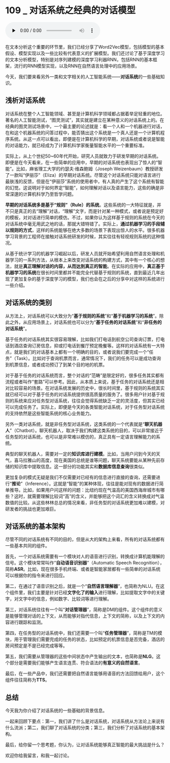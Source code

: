 # 109 _ 对话系统之经典的对话模型

<audio id="audio" title="109 | 对话系统之经典的对话模型" controls="" preload="none"><source id="mp3" src="https://static001.geekbang.org/resource/audio/5e/20/5edb738406be8317e08cb57b740a0820.mp3"></audio>

在文本分析这个重要的环节里，我们已经分享了Word2Vec模型，包括模型的基本假设、模型实现以及一些比较有代表意义的扩展模型。我们还讨论了基于深度学习的文本分析模型，特别是对序列建模的深度学习利器RNN，包括RNN的基本框架，流行的RNN模型实现，以及RNN在自然语言处理中的应用场景。

今天，我们要来看另外一类和文字相关的人工智能系统——**对话系统**的一些基础知识。

## 浅析对话系统

对话系统在整个人工智能领域、甚至是计算机科学领域都占据着举足轻重的地位。著名的人工智能测试，“图灵测试”，其实就是建立在某种意义的对话系统上的。在经典的图灵测试场景中，一个最主要的论述就是：看一个人和一个机器进行对话，在和这个机器系统的问答过程中，能否猜出这个系统是一个真人还是一个计算机程序系统。从这一点可以看出，即便是在计算机科学的早期，对话系统或者说是智能的对话能力，就已经成为了计算机科学家衡量智能水平的一个重要标准。

实际上，从上个世纪50~60年代开始，研究人员就致力于研发早期的对话系统。即便是在今天看来，在一些简单的应用中，早期的对话系统也表现出了惊人的“智能”。比如，麻省理工大学的约瑟夫·维森鲍姆（Joseph Weizenbaum）教授研发了一款叫“伊丽莎”（Eliza）的早期对话系统。尽管这个对话系统只能对语言进行最肤浅的反馈，但是在“伊丽莎”系统的使用者中，有人真的产生了这个系统有智能的幻觉。这说明对于如何界定“智能”，如何理解对话以及语言能力，这些的确是非常深邃的计算机科学乃至哲学问题。

**早期的对话系统多是基于“规则”（Rule）的系统**。这些系统的一大特征就是，并不只是真正的去“理解”对话，“理解”文字，而是针对某一种模式，或者说是预定好的模板，对对话进行简单的模仿。不过，如果你认为这样基于规则的系统在今天的对话系统中毫无用武之地的话，那就大错特错了。实际上，**通过机器学习的手段辅以规则的方式**，这样的系统能够在绝大多数的场景下表现出惊人的水平。很多机器学习背景的工程师在接触对话系统研发的时候，其实往往有轻视规则系统的这种情况。

从基于统计学习的机器学习崛起以后，研发人员就开始希望利用自然语言处理和机器学习的一系列方法，从根本上来改变对话系统的构建方式，其中有一个核心的想法，就是**真正理解对话的内容，从而达到真正的智能**。在实际的应用中，**真正基于机器学习的系统**在很长时间里都并不能完全代替基于规则的系统，直到最近几年出现了更加复杂的基于深度学习的模型，我们也会在之后的分享中对这样的系统进行一些介绍。

## 对话系统的类别

从方法上，对话系统可以大致分为“**基于规则的系统**”和“**基于机器学习的系统**”。除此之外，从应用场景上，对话系统也可以分为“**基于任务的对话系统**”和“**非任务的对话系统**”。

基于任务的对话系统其实很容易理解，比如我们打电话到航空公司查询订票，打电话到酒店查询订房信息，抑或打电话到餐厅预定晚餐等。这样的对话系统有一大特点，就是我们的对话基本上都有一个明确的目的，或者说我们要完成一个“任务”（Task）。比如对于查询机票而言，通常情况下，我们的任务可以是成功查询到机票信息，或者成功预订了到某个目的地的机票。

对于基于任务的对话系统而言，整个对话的“范畴”是限定好的，很多任务其实都有流程或者叫作“套路”可以参考。因此，从本质上来说，基于任务的对话系统还是相对比较容易的场景。在对话系统发展的历史中，很长时间里，基于规则的系统其实就已经可以对于基于任务的对话系统提供很高质量的服务了。很多用户针对基于规则的系统来应对任务型对话系统，往往会觉得系统缺乏一定的灵活度，但其实已经可以完成任务了。实际上，即便是今天的各类智能对话系统，对于任务型对话系统的支持依然是这些智能系统的核心业务能力。

另外一类对话系统，就是非任务型对话系统，这类系统的一个代表就是“**聊天机器人**”（Chatbot）。聊天机器人，取决于我们构建这类系统的目的，可以非常接近于任务型的对话系统，也可以是非常难以模仿的，真正具有一定语言理解能力的系统。

典型的聊天机器人，需要对一定的**知识库进行建模**。比如，当用户问到今天的天气，喜马拉雅山的高度，现在美国的总统是谁等问题，聊天系统要能从某种先前存储的知识库中提取信息。这一部分的功能其实和**数据库信息查询**很类似。

更加复杂的模式无疑是我们不仅需要对已经有的信息进行直接的查询，还需要进行“**推论**”（Inference）。这就是“智能”的某种体现，往往是能对现有的数据进行简单推导。比如，如果用户问这样的问题：比纽约现在气温高的美国西海岸城市有哪些？这时，就需要理解比较词“高”的含义，并能够把这个词汇的含义转换成对气温数值的比较。从这些林林总总的情况来看，非任务型的对话系统更加难以建模，对研发者的挑战也更加艰巨。

## 对话系统的基本架构

尽管不同的对话系统有不同的目的，但是从大的架构上来看，所有的对话系统都有一些基本共同的组件。

首先，一个对话系统需要有一个模块对人的语音进行识别，转换成计算机能理解的信号。这个模块常常叫作“**自动语音识别器**”（Automatic Speech Recognition），简称**ASR**。比如，现在很多手机终端、或者是智能家居都有一些简单的对话系统可以根据你的指令来进行回应。

第二，在通过了语音识别之后，就是一个“**自然语言理解器**”，也简称为NLU。在这个组件里，我们主要是针对已经**文字化了的输入**进行理解，比如提取文字中的关键字，对文字中的信息，例如数字、比较词等进行理解。

第三，对话系统往往有一个叫“**对话管理器**”，简称是DM的组件。这个组件的意义是能够管理对话的上下文，从而能够对指代信息，上下文的简称，以及上下文的内容进行跟踪和监测。

第四，在任务型的对话系统中，我们还需要一个叫“**任务管理器**”，简称是TM的模块，用于管理我们需要完成的任务的状态，比如预定的机票信息是否完备，酒店的房间预定是不是已经完成等等。

第五，我们需要从管理器的这些中间状态中产生输出的文本，也简称是**NLG**。这个部分是需要我们能够产生语言连贯、符合语法的**有意义的自然语言**。

最后，在一些产品中，我们还需要把自然语言能够用语音的方法回馈给用户，这个组件往往简称为**TTS**。

## 总结

今天我为你介绍了对话系统的一些基础的背景信息。

一起来回顾下要点：第一，我们讲了什么是对话系统，对话系统从方法论上来说有什么流派；第二，我们聊了对话系统的分类；第三，我们分析了对话系统的基本架构。

最后，给你留一个思考题，你认为，让对话系统能够真正智能的最大挑战是什么？

欢迎你给我留言，和我一起讨论。


